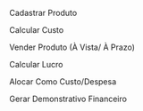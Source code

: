 Cadastrar Produto

Calcular Custo

Vender Produto (À Vista/ À Prazo)

Calcular Lucro

Alocar Como Custo/Despesa

Gerar Demonstrativo Financeiro

